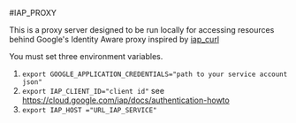 #IAP_PROXY

This is a proxy server designed to be run locally for accessing resources behind Google's Identity Aware proxy inspired by [iap_curl](https://github.com/b4b4r07/iap_curl/)


You must set three environment variables.

1. `export GOOGLE_APPLICATION_CREDENTIALS="path to your service account json"`
2. `export IAP_CLIENT_ID="client id"` see https://cloud.google.com/iap/docs/authentication-howto
3. `export IAP_HOST ="URL_IAP_SERVICE"`